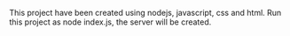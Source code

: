 This project have been created using nodejs, javascript, css and html.
Run this project as node index.js, the server will be created.
